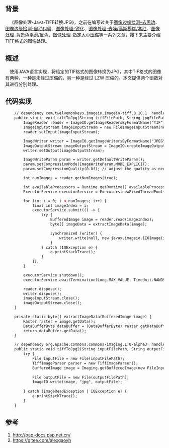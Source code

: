 ## 背景

&ensp;&ensp;《图像处理-Java-TIFF转换JPG》，之前在编写过关于[图像边缘检测-去黑边](https://pap-docs.pap.net.cn/#/md/algorithm/image/remove-black-border)、[图像边缘检测-自动纠偏](https://pap-docs.pap.net.cn/#/md/algorithm/image/auto-correction)、[图像处理-锐化](https://pap-docs.pap.net.cn/#/md/algorithm/image/sharpening-prewitt-overlay)、[图像处理-去噪/高斯模糊/套红](https://pap-docs.pap.net.cn/#/md/algorithm/image/image-denoise-gaussianBlur-red)、[图像处理-背景色平滑/反色](https://pap-docs.pap.net.cn/#/md/algorithm/image/image-backgroundSmooth-invert)、[图像处理-指定大小压缩](https://pap-docs.pap.net.cn/#/md/algorithm/image/image-compress-to-target-size)等一系列文章，接下来主要介绍TIFF格式的图像处理。

## 概述

&ensp;&ensp;使用JAVA语言实现，将给定的TIF格式的图像转换为JPG，其中TIF格式的图像有两种，一种是未经过压缩的，另一种是经过 LZW 压缩的。本文提供两个函数对其进行分别处理。

## 代码实现

```html
    // dependency com.twelvemonkeys.imageio.imageio-tiff.3.10.1  handle no-LZW compress TIF file
    public static void tiffToJpg(String tiffFilePath, String jpgFilePath) throws IOException, InterruptedException {
        ImageReader reader = ImageIO.getImageReadersByFormatName("TIF").next();
        ImageInputStream imageInputStream = new FileImageInputStream(new File(tiffFilePath));
        reader.setInput(imageInputStream);

        ImageWriter writer = ImageIO.getImageWritersByFormatName("JPEG").next();
        ImageOutputStream imageOutputStream = ImageIO.createImageOutputStream(new File(jpgFilePath));
        writer.setOutput(imageOutputStream);

        ImageWriteParam param = writer.getDefaultWriteParam();
        param.setCompressionMode(ImageWriteParam.MODE_EXPLICIT);
        param.setCompressionQuality(0.8f); // adjust the quality as needed

        int numImages = reader.getNumImages(true);

        int availableProcessors = Runtime.getRuntime().availableProcessors();
        ExecutorService executorService = Executors.newFixedThreadPool(availableProcessors);

        for (int i = 0; i < numImages; i++) {
            final int imageIndex = i;
            executorService.submit(() -> {
                try {
                    BufferedImage image = reader.read(imageIndex);
                    byte[] imageData = extractImageData(image);

                    synchronized (writer) {
                        writer.write(null, new javax.imageio.IIOImage(image, null, null), param);
                    }
                } catch (IOException e) {
                    e.printStackTrace();
                }
            });
        }

        executorService.shutdown();
        executorService.awaitTermination(Long.MAX_VALUE, TimeUnit.NANOSECONDS);

        reader.dispose();
        writer.dispose();
        imageInputStream.close();
        imageOutputStream.close();
    }

    private static byte[] extractImageData(BufferedImage image) {
        Raster raster = image.getData();
        DataBufferByte dataBuffer = (DataBufferByte) raster.getDataBuffer();
        return dataBuffer.getData();
    }

    // dependency org.apache.commons.commons-imaging.1.0-alpha3  handle LZW compress TIF file
    public static void tiffToJpg2(String inputFilePath, String outputFilePath) throws IOException {
        try {
            File inputFile = new File(inputFilePath);
            TiffImageParser parser = new TiffImageParser();
            BufferedImage image = Imaging.getBufferedImage(new FileInputStream(inputFile), null);
            
            File outputFile = new File(outputFilePath);
            ImageIO.write(image, "jpg", outputFile);
        
        } catch (ImageReadException | IOException e) {
            e.printStackTrace();
        }
    }

```

## 参考
1. http://pap-docs.pap.net.cn/
2. https://gitee.com/alexgaoyh
